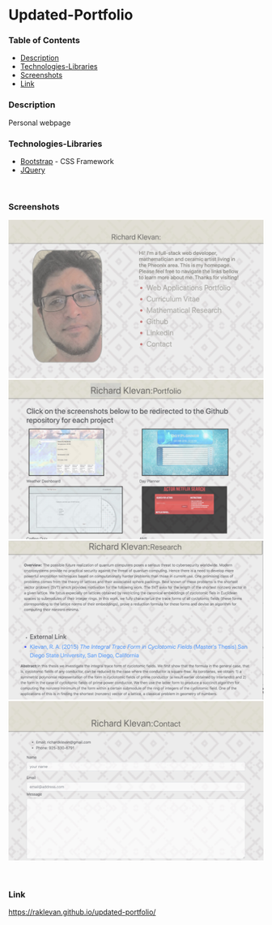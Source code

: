 # Updated-Portfolio



### Table of Contents
- [Description](#Description)
- [Technologies-Libraries](#Technologies-Libraries)
- [Screenshots](#Screenshots)
- [Link](#Link)
​
### Description
Personal webpage 
​
### Technologies-Libraries
- [Bootstrap](https://getbootstrap.com/) - CSS Framework
- [JQuery](https://jquery.com/)

​
### Screenshots
​![Image](screenshot1.jpeg)
​![Image](Untitled.jpeg)
​![Image](screenshot3.jpeg)
​![Image](screenshot4.jpeg)



​
### Link
https://raklevan.github.io/updated-portfolio/

